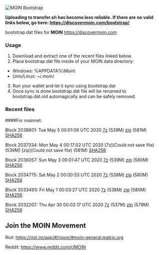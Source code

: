 ![MOIN Bootstrap](https://i.imgur.com/KjM1jMp.jpg)

**Uploading to transfer.sh has become less reliable.**
**If there are no valid links below, go here: https://discovermoin.com/bootstrap/**

bootstrap.dat files for **MOIN** https://discovermoin.com

### Usage

1. Download and extract one of the recent files linked below.
2. Place bootstrap.dat file inside of your MOIN data directory:
 - Windows: %APPDATA%\Moin\
 - Unix/Linux: ~/.moin/
3. Run your wallet and let it sync using bootstrap.dat
4. Once sync is done bootstrap.dat file will be renamed to bootstrap.dat.old automagically and can be safely removed.


### Recent files

####For mainnet:

Block 2038601: Tue May  5 00:01:06 UTC 2020 [7z]() (539M) [zip]() (581M) [SHA256](https://transfer.sh/15laB7/sha256.txt)

Block 2037334: Mon May  4 00:17:02 UTC 2020 [7z](Could not save file) (539M) [zip](Could not save file) (581M) [SHA256](https://transfer.sh/3LtoN/sha256.txt)

Block 2036057: Sun May  3 00:01:47 UTC 2020 [7z]() (539M) [zip]() (580M) [SHA256]()

Block 2034775: Sat May  2 00:00:53 UTC 2020 [7z](https://transfer.sh/10Gqis/bootstrap.dat.20200502.7z) (538M) [zip](https://transfer.sh/kijds/bootstrap.dat.20200502.zip) (580M) [SHA256](https://transfer.sh/bTMDW/sha256.txt)

Block 2033493: Fri May  1 00:03:27 UTC 2020 [7z](https://transfer.sh/bZm6w/bootstrap.dat.20200501.7z) (538M) [zip](https://transfer.sh/7tS6t/bootstrap.dat.20200501.zip) (580M) [SHA256](https://transfer.sh/14qBK3/sha256.txt)

Block 2032207: Thu Apr 30 00:02:17 UTC 2020 [7z]() (537M) [zip]() (579M) [SHA256]()

## Join the MOIN Movement

Riot: https://riot.im/app/#/room/#moin-general:matrix.org

Reddit: https://www.reddit.com/r/MOIN
